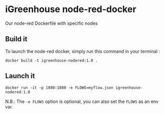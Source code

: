 # iGreenhouse node-red-docker
Our node-red Dockerfile with specific nodes

## Build it

To launch the node-red docker, simply run this command in your terminal :

```
docker build -t igreenhouse-nodered:1.0 .
```

## Launch it

```
docker run -it -p 1880:1880 -e FLOWS=myflow.json igreenhouse-nodered:1.0
```

N.B.: The `-e FLOWS` option is optional, you can also set the `FLOWS` as an env var.
